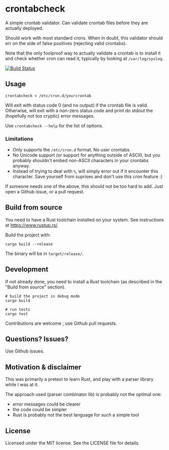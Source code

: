 # crontabcheck

A simple crontab validator. Can validate crontab files before they are actually deployed.

Should work with most standard crons. When in doubt, this validator should err on the side of false positives (rejecting valid crontabs).

Note that the only foolproof way to actually validate a crontab is to install it and check whether cron can
read it, typically by looking at `/var/log/syslog`.

[![Build Status](https://travis-ci.org/Neki/crontabcheck.svg?branch=master)](https://travis-ci.org/Neki/crontabcheck)

## Usage

```
crontabcheck < /etc/cron.d/yourcrontab
```

Will exit with status code 0 (and no output) if the crontab file is valid. Otherwise, will exit with a
non-zero status code and print do stdout the (hopefully not too cryptic) error messages.

Use `crontabcheck --help` for the list of options.


### Limitations

* Only supports the `/etc/cron.d` format. No user crontabs.
* No Unicode support (or support for anything outside of ASCII), but you probably shouldn't embed non-ASCII characters in your crontabs anyway.
* Instead of trying to deal with `%`, will simply error out if it encounter this character. Save yourself from suprises and don't use this cron feature :)

If someone needs one of the above, this should not be too hard to add. Just open a Github issue, or a pull request.


## Build from source

You need to have a Rust toolchain installed on your system. See instructions at https://www.rustup.rs/.

Build the project with:

```
cargo build --release
```

The binary will be in `target/release/`.


## Development

If not already done, you need to install a Rust toolchain (as described in the "Build from source" section).

```
# build the project in debug mode
cargo build

# run tests
cargo test
```

Contributions are welcome ; use Github pull requests.

## Questions? Issues?

Use Github issues.

## Motivation & disclaimer

This was primarily a pretext to learn Rust, and play with a parser library while I was at it.

The approach used (parser combinator lib) is probably not the optimal one:
* error messages could be clearer
* the code could be simpler
* Rust is probably not the best language for such a simple tool

## License

Licensed under the MIT license. See the LICENSE file for details.
